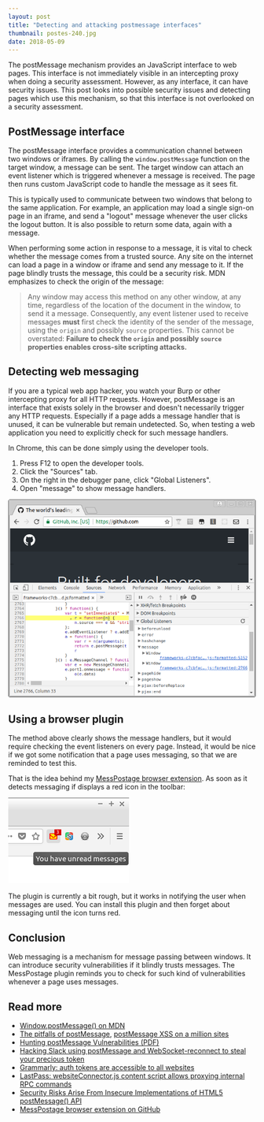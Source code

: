 ```yaml
---
layout: post
title: "Detecting and attacking postmessage interfaces"
thumbnail: postes-240.jpg
date: 2018-05-09
---
```


The postMessage mechanism provides an JavaScript interface to web pages. This interface is not immediately visible in an intercepting proxy when doing a security assessment. However, as any interface, it can have security issues. This post looks into possible security issues and detecting pages which use this mechanism, so that this interface is not overlooked on a security assessment.

<!-- photo source https://pxhere.com/en/photo/814182 -->

## PostMessage interface

The postMessage interface provides a communication channel between two windows or iframes. By calling the `window.postMessage` function on the target window, a message can be sent. The target window can attach an event listener which is triggered whenever a message is received. The page then runs custom JavaScript code to handle the message as it sees fit.

This is typically used to communicate between two windows that belong to the same application. For example, an application may load a single sign-on page in an iframe, and send a "logout" message whenever the user clicks the logout button. It is also possible to return some data, again with a message.

When performing some action in response to a message, it is vital to check whether the message comes from a trusted source. Any site on the internet can load a page in a window or iframe and send any message to it. If the page blindly trusts the message, this could be a security risk. MDN emphasizes to check the origin of the message:

> Any window may access this method on any other window, at any time, regardless of the location of the document in the window, to send it a message. Consequently, any event listener used to receive messages **must** first check the identity of the sender of the message, using the `origin` and possibly `source` properties. This cannot be overstated: **Failure to check the `origin` and possibly `source` properties enables cross-site scripting attacks.**

## Detecting web messaging

If you are a typical web app hacker, you watch your Burp or other intercepting proxy for all HTTP requests. However, postMessage is an interface that exists solely in the browser and doesn't necessarily trigger any HTTP requests. Especially if a page adds a message handler that is unused, it can be vulnerable but remain undetected. So, when testing a web application you need to explicitly check for such message handlers.

In Chrome, this can be done simply using the developer tools.

1. Press F12 to open the developer tools.
1. Click the "Sources" tab.
1. On the right in the debugger pane, click "Global Listeners".
1. Open "message" to show message handlers.

<img src="/images/chrome-message-event-listener.png" alt="Chrome devtools shows message event listeners">

## Using a browser plugin

The method above clearly shows the message handlers, but it would require checking the event listeners on every page. Instead, it would be nice if we got some notification that a page uses messaging, so that we are reminded to test this.

That is the idea behind my [MessPostage browser extension](https://github.com/Sjord/messpostage). As soon as it detects messaging if displays a red icon in the toolbar:

<img src="/images/messpostage-toolbar.png" alt="A red envelope with a red number is shown in the browser toolbar">

The plugin is currently a bit rough, but it works in notifying the user when messages are used. You can install this plugin and then forget about messaging until the icon turns red.

## Conclusion

Web messaging is a mechanism for message passing between windows. It can introduce security vulnerabilities if it blindly trusts messages. The MessPostage plugin reminds you to check for such kind of vulnerabilities whenever a page uses messages.

## Read more

* [Window.postMessage() on MDN](https://developer.mozilla.org/en-US/docs/Web/API/Window/postMessage)
* [The pitfalls of postMessage](https://labs.detectify.com/2016/12/08/the-pitfalls-of-postmessage/), [postMessage XSS on a million sites](https://labs.detectify.com/2016/12/15/postmessage-xss-on-a-million-sites/)
* [Hunting postMessage Vulnerabilities (PDF)](https://www.sec-1.com/blog/wp-content/uploads/2016/08/Hunting-postMessage-Vulnerabilities.pdf)
* [Hacking Slack using postMessage and WebSocket-reconnect to steal your precious token](https://labs.detectify.com/2017/02/28/hacking-slack-using-postmessage-and-websocket-reconnect-to-steal-your-precious-token/)
* [Grammarly: auth tokens are accessible to all websites](https://bugs.chromium.org/p/project-zero/issues/detail?id=1527&desc=3)
* [LastPass: websiteConnector.js content script allows proxying internal RPC commands ](https://bugs.chromium.org/p/project-zero/issues/detail?id=1209)
* [Security Risks Arise From Insecure Implementations of HTML5 postMessage() API](https://securingtomorrow.mcafee.com/technical-how-to/security-risks-arise-insecure-implementations-html5-postmessageapi/)
* [MessPostage browser extension on GitHub](https://github.com/Sjord/messpostage)
